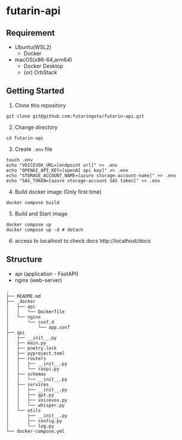 # futarin-api

## Requirement
- Ubuntu(WSL2)
  - Docker
- macOS(x86-64,arm64)
  - Docker Desktop
  - (or) OrbStack

## Getting Started
1. Clone this repository
```
git clone git@github.com:futaringoto/futarin-api.git
```

2. Change directory
```
cd futarin-api
```

3. Create `.env` file
```
touch .env
echo "VOICEVOX_URL=[endpoint url]" >> .env
echo "OPENAI_API_KEY=[openAI api key]" >> .env
echo "STORAGE_ACCOUNT_NAME=[azure storage-account-name]" >> .env
echo "SAS_TOKEN=[azure storage-account SAS token]" >> .env
```

4. Build docker image (Only first time)
```
docker compose build
```

5. Build and Start image
```
docker compose up
docker compose up -d # detach
```
6. access to localhost to check docs
http://localhost/docs

## Structure
- api (application - FastAPI)
- nginx (web-server)
```
.
├── README.md
├── _docker
│   ├── api
│   │   └── Dockerfile
│   └── nginx
│       └── conf.d
│           └── app.conf
├── api
│   ├── __init__.py
│   ├── main.py
│   ├── poetry.lock
│   ├── pyproject.toml
│   ├── routers
│   │   ├── __init__.py
│   │   └── raspi.py
│   ├── schemas
│   │   └── __init__.py
│   ├── services
│   │   ├── __init__.py
│   │   ├── gpt.py
│   │   ├── voicevox.py
│   │   └── whisper.py
│   └── utils
│       ├── __init__.py
│       ├── config.py
│       └── log.py
└── docker-compose.yml
```
